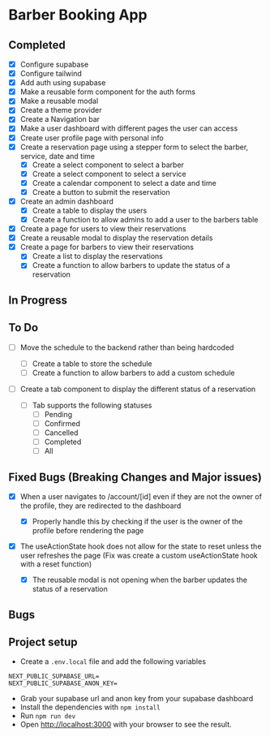 # Barber Booking App

## Completed

- [x] Configure supabase
- [x] Configure tailwind
- [x] Add auth using supabase
- [x] Make a reusable form component for the auth forms
- [x] Make a reusable modal
- [x] Create a theme provider
- [x] Create a Navigation bar
- [x] Make a user dashboard with different pages the user can access
- [x] Create user profile page with personal info
- [x] Create a reservation page using a stepper form to select the barber, service, date and time
  - [x] Create a select component to select a barber
  - [x] Create a select component to select a service
  - [x] Create a calendar component to select a date and time
  - [x] Create a button to submit the reservation
- [x] Create an admin dashboard
  - [x] Create a table to display the users
  - [x] Create a function to allow admins to add a user to the barbers table
- [x] Create a page for users to view their reservations
- [x] Create a reusable modal to display the reservation details
- [x] Create a page for barbers to view their reservations
  - [x] Create a list to display the reservations
  - [x] Create a function to allow barbers to update the status of a reservation

## In Progress

## To Do

- [ ] Move the schedule to the backend rather than being hardcoded

  - [ ] Create a table to store the schedule
  - [ ] Create a function to allow barbers to add a custom schedule

- [ ] Create a tab component to display the different status of a reservation
  - [ ] Tab supports the following statuses
    - [ ] Pending
    - [ ] Confirmed
    - [ ] Cancelled
    - [ ] Completed
    - [ ] All

## Fixed Bugs (Breaking Changes and Major issues)

- [x] When a user navigates to /account/[id] even if they are not the owner of the profile, they are redirected to the dashboard

  - [x] Properly handle this by checking if the user is the owner of the profile before rendering the page

- [x] The useActionState hook does not allow for the state to reset unless the user refreshes the page (Fix was create a custom useActionState hook with a reset function)
  - [x] The reusable modal is not opening when the barber updates the status of a reservation

## Bugs

## Project setup

- Create a `.env.local` file and add the following variables

```
NEXT_PUBLIC_SUPABASE_URL=
NEXT_PUBLIC_SUPABASE_ANON_KEY=
```

- Grab your supabase url and anon key from your supabase dashboard
- Install the dependencies with `npm install`
- Run `npm run dev`
- Open [http://localhost:3000](http://localhost:3000) with your browser to see the result.
